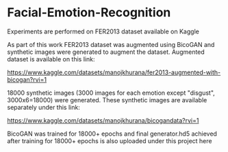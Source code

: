# Facial-Emotion-Recognition
Experiments are performed on FER2013 dataset available on Kaggle

As part of this work FER2013 dataset was augmented using BicoGAN and synthetic images were generated to augment the dataset. Augmented dataset is available on this link:

https://www.kaggle.com/datasets/manojkhurana/fer2013-augmented-with-bicogan?rvi=1

18000 synthetic images (3000 images for each emotion except "disgust", 3000x6=18000) were generated. These synthetic images are available separately under this link:

https://www.kaggle.com/datasets/manojkhurana/bicogandata?rvi=1

BicoGAN was trained for 18000+ epochs and final generator.hd5 achieved after training for 18000+ epochs is also uploaded under this project here
